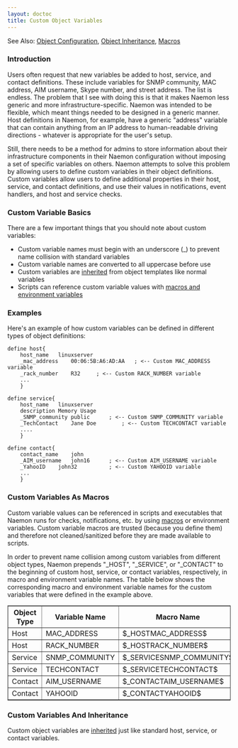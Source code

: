 ```yaml
---
layout: doctoc
title: Custom Object Variables
---
```




<span class="glyphicon glyphicon-arrow-right"></span> See Also: <a href="objectdefinitions.html">Object Configuration</a>, <a href="objectinheritance.html">Object Inheritance</a>, <a href="macros.html">Macros</a>


### Introduction

Users often request that new variables be added to host, service, and contact definitions.  These include variables for SNMP community, MAC address, AIM username, Skype number, and street address.  The list is endless.  The problem that I see with doing this is that it makes Naemon less generic and more infrastructure-specific.  Naemon was intended to be flexible, which meant things needed to be designed in a generic manner.  Host definitions in Naemon, for example, have a generic "address" variable that can contain anything from an IP address to human-readable driving directions - whatever is appropriate for the user's setup.  

Still, there needs to be a method for admins to store information about their infrastructure components in their Naemon configuration without imposing a set of specific variables on others.  Naemon attempts to solve this problem by allowing users to define custom variables in their object definitions.  Custom variables allow users to define additional properties in their host, service, and contact definitions, and use their values in notifications, event handlers, and host and service checks.

### Custom Variable Basics

There are a few important things that you should note about custom variables:

* Custom variable names must begin with an underscore (_) to prevent name collision with standard variables
* Custom variable names are converted to all uppercase before use
* Custom variables are <a href="objectinheritance.html">inherited</a> from object templates like normal variables
* Scripts can reference custom variable values with <a href="macros.html">macros and environment variables</a>

### Examples

Here's an example of how custom variables can be defined in different types of object definitions:

```
define host{
	host_name	linuxserver
	_mac_address	00:06:5B:A6:AD:AA	; <-- Custom MAC_ADDRESS variable
	_rack_number	R32		; <-- Custom RACK_NUMBER variable
	...
	}

define service{
	host_name	linuxserver
	description	Memory Usage
	_SNMP_community	public		; <-- Custom SNMP_COMMUNITY variable
	_TechContact	Jane Doe		; <-- Custom TECHCONTACT variable
	....
	}

define contact{
	contact_name	john
	_AIM_username	john16		; <-- Custom AIM_USERNAME variable
	_YahooID	john32			; <-- Custom YAHOOID variable
	...
	}
```

### Custom Variables As Macros

Custom variable values can be referenced in scripts and executables that Naemon runs for checks, notifications, etc. by using <a href="macros.html">macros</a> or environment variables.  Custom variable macros are trusted (because you define them) and therefore not cleaned/sanitized before they are made available to scripts.

In order to prevent name collision among custom variables from different object types, Naemon prepends "_HOST", "_SERVICE", or "_CONTACT" to the beginning of custom host, service, or contact variables, respectively, in macro and environment variable names.  The table below shows the corresponding macro and environment variable names for the custom variables that were defined in the example above.

<table border="1" class="Default">
<tr><th>Object Type</th><th>Variable Name</th><th>Macro Name</th><th>Environment Variable</th></tr>
<tr><td>Host</td><td>MAC_ADDRESS</td><td>$_HOSTMAC_ADDRESS$</td><td>NAGIOS__HOSTMAC_ADDRESS</td></tr>
<tr><td>Host</td><td>RACK_NUMBER</td><td>$_HOSTRACK_NUMBER$</td><td>NAGIOS__HOSTRACK_NUMBER</td></tr>
<tr><td>Service</td><td>SNMP_COMMUNITY</td><td>$_SERVICESNMP_COMMUNITY$</td><td>NAGIOS__SERVICESNMP_COMMUNITY</td></tr>
<tr><td>Service</td><td>TECHCONTACT</td><td>$_SERVICETECHCONTACT$</td><td>NAGIOS__SERVICETECHCONTACT</td></tr>
<tr><td>Contact</td><td>AIM_USERNAME</td><td>$_CONTACTAIM_USERNAME$</td><td>NAGIOS__CONTACTAIM_USERNAME</td></tr>
<tr><td>Contact</td><td>YAHOOID</td><td>$_CONTACTYAHOOID$</td><td>NAGIOS__CONTACTYAHOOID</td></tr>
</table>

### Custom Variables And Inheritance

Custom object variables are <a href="objectinheritance.html">inherited</a> just like standard host, service, or contact variables.

